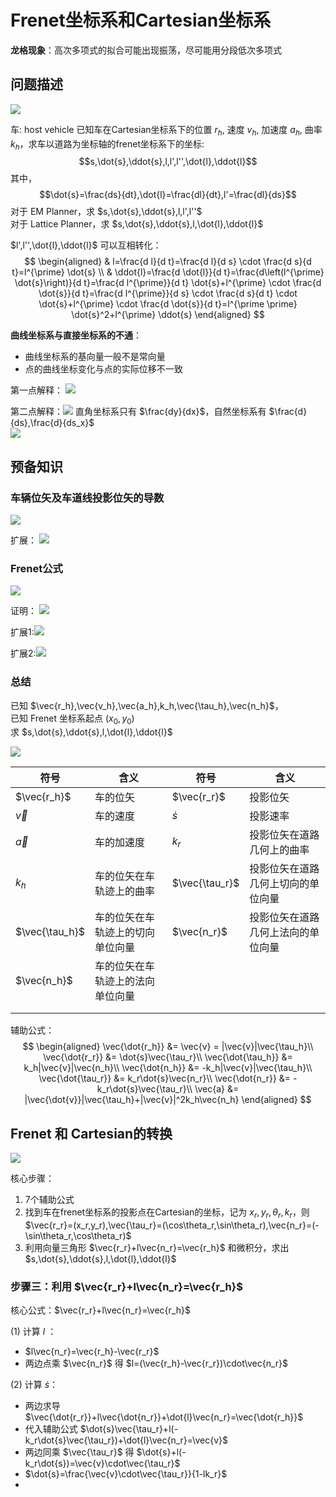 # Frenet坐标系和Cartesian坐标系

**龙格现象**：高次多项式的拟合可能出现振荡，尽可能用分段低次多项式

## 问题描述
![](../Resource/frenet_cartesian_img_1.png)

车: host vehicle
已知车在Cartesian坐标系下的位置 $r_h$, 速度 $v_h$, 加速度 $a_h$, 曲率 $k_h$，求车以道路为坐标轴的frenet坐标系下的坐标:  $$s,\dot{s},\ddot{s},l,l',l'',\dot{l},\ddot{l}$$
其中，$$\dot{s}=\frac{ds}{dt},\dot{l}=\frac{dl}{dt},l'=\frac{dl}{ds}$$
对于 EM Planner，求 $s,\dot{s},\ddot{s},l,l',l''$  
对于 Lattice Planner，求 $s,\dot{s},\ddot{s},l,\dot{l},\ddot{l}$

$l',l'',\dot{l},\ddot{l}$ 可以互相转化：
$$
\begin{aligned}
& l=\frac{d l}{d t}=\frac{d l}{d s} \cdot \frac{d s}{d t}=l^{\prime} \dot{s} \\
& \ddot{l}=\frac{d \dot{l}}{d t}=\frac{d\left(l^{\prime} \dot{s}\right)}{d t}=\frac{d l^{\prime}}{d t} \dot{s}+l^{\prime} \cdot \frac{d \dot{s}}{d t}=\frac{d l^{\prime}}{d s} \cdot \frac{d s}{d t} \cdot \dot{s}+l^{\prime} \cdot \frac{d \dot{s}}{d t}=l^{\prime \prime} \dot{s}^2+l^{\prime} \ddot{s}
\end{aligned}
$$

**曲线坐标系与直接坐标系的不通**：
+ 曲线坐标系的基向量一般不是常向量
+ 点的曲线坐标变化与点的实际位移不一致

第一点解释：
![](../Resource/frenet_cartesian_img_2.png)

第二点解释：![](../Resource/frenet_cartesian_img_3.png)
直角坐标系只有 $\frac{dy}{dx}$，自然坐标系有 $\frac{d}{ds},\frac{d}{ds_x}$  
![](../Resource/frenet_cartesian_img_4.png)


## 预备知识

### 车辆位矢及车道线投影位矢的导数
![](../Resource/frenet_cartesian_img_5.png)

扩展：
![](../Resource/frenet_cartesian_img_6.png)

### Frenet公式
![](../Resource/frenet_cartesian_img_7.png)

证明：
![](../Resource/frenet_cartesian_img_8.png)
 
 扩展1:![](../Resource/frenet_cartesian_img_9.png)

扩展2:![](../Resource/frenet_cartesian_img_10.png)

### 总结

已知 $\vec{r_h},\vec{v_h},\vec{a_h},k_h,\vec{\tau_h},\vec{n_h}$，  
已知 Frenet 坐标系起点 $(x_0, y_0)$   
求 $s,\dot{s},\ddot{s},l,\dot{l},\ddot{l}$

![](../Resource/frenet_cartesian_img_11.png)

| 符号           | 含义                             | 符号           | 含义                               |
| -------------- | -------------------------------- | -------------- | ---------------------------------- |
| $\vec{r_h}$    | 车的位矢                         | $\vec{r_r}$    | 投影位矢                           |
| $\vec{v}$      | 车的速度                         | $\dot{s}$      | 投影速率                           |
| $\vec{a}$      | 车的加速度                       | $k_r$          | 投影位矢在道路几何上的曲率         |
| $k_h$          | 车的位矢在车轨迹上的曲率         | $\vec{\tau_r}$ | 投影位矢在道路几何上切向的单位向量 |
| $\vec{\tau_h}$ | 车的位矢在车轨迹上的切向单位向量 | $\vec{n_r}$    | 投影位矢在道路几何上法向的单位向量 |
| $\vec{n_h}$    | 车的位矢在车轨迹上的法向单位向量 |                |                                    |
|                |                                  |                |                                    |
|                |                                  |                |                                    |

辅助公式：
$$
\begin{aligned}
\vec{\dot{r_h}} &= \vec{v} = |\vec{v}|\vec{\tau_h}\\
\vec{\dot{r_r}} &= \dot{s}\vec{\tau_r}\\
\vec{\dot{\tau_h}} &= k_h|\vec{v}|\vec{n_h}\\
\vec{\dot{n_h}} &= -k_h|\vec{v}|\vec{\tau_h}\\
\vec{\dot{\tau_r}} &= k_r\dot{s}\vec{n_r}\\
\vec{\dot{n_r}} &= -k_r\dot{s}\vec{\tau_r}\\
\vec{a} &= |\vec{\dot{v}}|\vec{\tau_h}+|\vec{v}|^2k_h\vec{n_h}
\end{aligned}
$$

## Frenet 和 Cartesian的转换

![](../Resource/frenet_cartesian_img_12.png)

核心步骤：
1. 7个辅助公式
2. 找到车在frenet坐标系的投影点在Cartesian的坐标，记为 $x_r,y_r,\theta_r,k_r$，则 $\vec{r_r}=(x_r,y_r),\vec{\tau_r}=(\cos\theta_r,\sin\theta_r),\vec{n_r}=(-\sin\theta_r,\cos\theta_r)$
3. 利用向量三角形 $\vec{r_r}+l\vec{n_r}=\vec{r_h}$ 和微积分，求出 $s,\dot{s},\ddot{s},l,\dot{l},\ddot{l}$

### 步骤三：利用 $\vec{r_r}+l\vec{n_r}=\vec{r_h}$

核心公式：$\vec{r_r}+l\vec{n_r}=\vec{r_h}$

(1) 计算 $l$ ：
+ $l\vec{n_r}=\vec{r_h}-\vec{r_r}$ 
+ 两边点乘 $\vec{n_r}$ 得 $l=(\vec{r_h}-\vec{r_r})\cdot\vec{n_r}$

(2) 计算 $\dot{s}$：
+ 两边求导 $\vec{\dot{r_r}}+l\vec{\dot{n_r}}+\dot{l}\vec{n_r}=\vec{\dot{r_h}}$
+ 代入辅助公式 $\dot{s}\vec{\tau_r}+l(-k_r\dot{s}\vec{\tau_r})+\dot{l}\vec{n_r}=\vec{v}$
+ 两边同乘 $\vec{\tau_r}$ 得 $\dot{s}+l(-k_r\dot{s})=\vec{v}\cdot\vec{\tau_r}$
+ $\dot{s}=\frac{\vec{v}\cdot\vec{\tau_r}}{1-lk_r}$
+ 